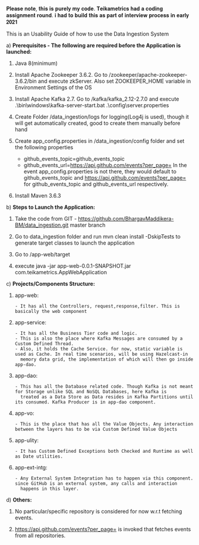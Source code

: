 𝐏𝐥𝐞𝐚𝐬𝐞 𝐧𝐨𝐭𝐞, 𝐭𝐡𝐢𝐬 𝐢𝐬 𝐩𝐮𝐫𝐞𝐥𝐲 𝐦𝐲 𝐜𝐨𝐝𝐞. 𝐓𝐞𝐢𝐤𝐚𝐦𝐞𝐭𝐫𝐢𝐜𝐬 𝐡𝐚𝐝 𝐚 𝐜𝐨𝐝𝐢𝐧𝐠 𝐚𝐬𝐬𝐢𝐠𝐧𝐦𝐞𝐧𝐭 𝐫𝐨𝐮𝐧𝐝. 𝐢 𝐡𝐚𝐝 𝐭𝐨 𝐛𝐮𝐢𝐥𝐝 𝐭𝐡𝐢𝐬 𝐚𝐬 𝐩𝐚𝐫𝐭 𝐨𝐟 𝐢𝐧𝐭𝐞𝐫𝐯𝐢𝐞𝐰 𝐩𝐫𝐨𝐜𝐞𝐬𝐬 𝐢𝐧 𝐞𝐚𝐫𝐥𝐲 𝟐𝟎𝟐𝟏

This is an Usability Guide of how to use the Data Ingestion System

a) **Prerequisites - The following are required before the Application is launched:**

1) Java 8(minimum)

2) Install Apache Zookeeper 3.6.2. Go to /zookeeper/apache-zookeeper-3.6.2/bin and execute zkServer. Also set ZOOKEEPER_HOME variable in Environment Settings of the OS

3) Install Apache Kafka 2.7. Go to /kafka/kafka_2.12-2.7.0 and execute .\bin\windows\kafka-server-start.bat .\config\server.properties

4) Create Folder /data_ingestion/logs for logging(Log4j is used), though it will get automatically created, good to create them manually before hand

5) Create app_config.properties in /data_ingestion/config folder and set the following properties
	- github_events_topic=github_events_topic
	- github_events_url=https://api.github.com/events?per_page=
In the event app_config.properties is not there, they would default to github_events_topic and https://api.github.com/events?per_page= for github_events_topic and github_events_url respectively.

6) Install Maven 3.6.3


b) **Steps to Launch the Application:**

1) Take the code from GIT - https://github.com/BhargavMaddikera-BM/data_ingestion.git master branch

2) Go to data_ingestion folder and run mvn clean install -DskipTests to generate target classes to launch the application

3) Go to /app-web/target

4) execute java -jar app-web-0.0.1-SNAPSHOT.jar com.teikametrics.AppWebApplication


c) **Projects/Components Structure:**

1) app-web: 

       - It has all the Controllers, request,response,filter. This is basically the web component
	   
2) app-service:
 
       - It has all the Business Tier code and logic. 
	   - This is also the place where Kafka Messages are consumed by a Custom Defined Thread. 
	   - Also, it holds the Cache Service. for now, static variable is used as Cache. In real time scenarios, will be using Hazelcast-in
         memory data grid, the implementation of which will then go inside app-dao.
		 
3) app-dao: 

       - This has all the Database related code. Though Kafka is not meant for Storage unlike SQL and NoSQL Databases, here Kafka is 
	     treated as a Data Store as Data resides in Kafka Partitions until its consumed. Kafka Producer is in app-dao component.
		 
4) app-vo:

	   - This is the place that has all the Value Objects. Any interaction between the layers has to be via Custom Defined Value Objects
	   
5) app-ulity: 

	   - It has Custom Defined Exceptions both Checked and Runtime as well as Date utilities.
	   
6) app-ext-intg: 

	   - Any External System Integration has to happen via this component. since GitHub is an external system, any calls and interaction 
	     happens in this layer.


d) **Others:**

1) No particular/specific repository is considered for now w.r.t fetching events.

2) https://api.github.com/events?per_page= is invoked that fetches events from all repositories.
